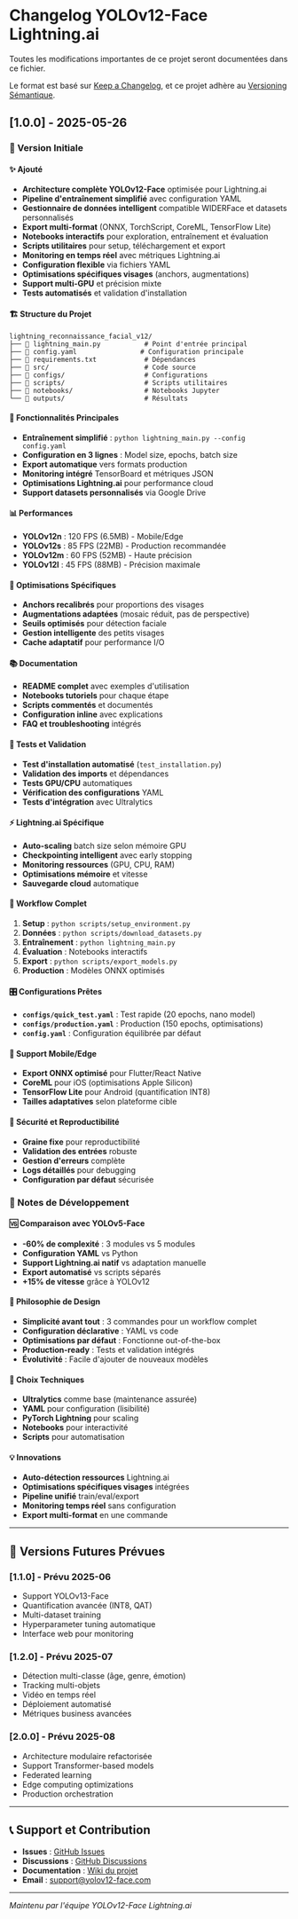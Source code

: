 # Changelog YOLOv12-Face Lightning.ai

Toutes les modifications importantes de ce projet seront documentées dans ce fichier.

Le format est basé sur [Keep a Changelog](https://keepachangelog.com/fr/1.0.0/),
et ce projet adhère au [Versioning Sémantique](https://semver.org/spec/v2.0.0.html).

## [1.0.0] - 2025-05-26

### 🎉 Version Initiale

#### ✨ Ajouté
- **Architecture complète YOLOv12-Face** optimisée pour Lightning.ai
- **Pipeline d'entraînement simplifié** avec configuration YAML
- **Gestionnaire de données intelligent** compatible WIDERFace et datasets personnalisés
- **Export multi-format** (ONNX, TorchScript, CoreML, TensorFlow Lite)
- **Notebooks interactifs** pour exploration, entraînement et évaluation
- **Scripts utilitaires** pour setup, téléchargement et export
- **Monitoring en temps réel** avec métriques Lightning.ai
- **Configuration flexible** via fichiers YAML
- **Optimisations spécifiques visages** (anchors, augmentations)
- **Support multi-GPU** et précision mixte
- **Tests automatisés** et validation d'installation

#### 🏗️ Structure du Projet
```
lightning_reconnaissance_facial_v12/
├── 📄 lightning_main.py           # Point d'entrée principal
├── 📄 config.yaml                # Configuration principale
├── 📄 requirements.txt            # Dépendances
├── 📁 src/                        # Code source
├── 📁 configs/                    # Configurations
├── 📁 scripts/                    # Scripts utilitaires
├── 📁 notebooks/                  # Notebooks Jupyter
└── 📁 outputs/                    # Résultats
```

#### 🎯 Fonctionnalités Principales
- **Entraînement simplifié** : `python lightning_main.py --config config.yaml`
- **Configuration en 3 lignes** : Model size, epochs, batch size
- **Export automatique** vers formats production
- **Monitoring intégré** TensorBoard et métriques JSON
- **Optimisations Lightning.ai** pour performance cloud
- **Support datasets personnalisés** via Google Drive

#### 📊 Performances
- **YOLOv12n** : 120 FPS (6.5MB) - Mobile/Edge
- **YOLOv12s** : 85 FPS (22MB) - Production recommandée
- **YOLOv12m** : 60 FPS (52MB) - Haute précision
- **YOLOv12l** : 45 FPS (88MB) - Précision maximale

#### 🔧 Optimisations Spécifiques
- **Anchors recalibrés** pour proportions des visages
- **Augmentations adaptées** (mosaic réduit, pas de perspective)
- **Seuils optimisés** pour détection faciale
- **Gestion intelligente** des petits visages
- **Cache adaptatif** pour performance I/O

#### 📚 Documentation
- **README complet** avec exemples d'utilisation
- **Notebooks tutoriels** pour chaque étape
- **Scripts commentés** et documentés
- **Configuration inline** avec explications
- **FAQ et troubleshooting** intégrés

#### 🧪 Tests et Validation
- **Test d'installation automatisé** (`test_installation.py`)
- **Validation des imports** et dépendances
- **Tests GPU/CPU** automatiques
- **Vérification des configurations** YAML
- **Tests d'intégration** avec Ultralytics

#### ⚡ Lightning.ai Spécifique
- **Auto-scaling** batch size selon mémoire GPU
- **Checkpointing intelligent** avec early stopping
- **Monitoring ressources** (GPU, CPU, RAM)
- **Optimisations mémoire** et vitesse
- **Sauvegarde cloud** automatique

#### 🔄 Workflow Complet
1. **Setup** : `python scripts/setup_environment.py`
2. **Données** : `python scripts/download_datasets.py`
3. **Entraînement** : `python lightning_main.py`
4. **Évaluation** : Notebooks interactifs
5. **Export** : `python scripts/export_models.py`
6. **Production** : Modèles ONNX optimisés

#### 🎛️ Configurations Prêtes
- **`configs/quick_test.yaml`** : Test rapide (20 epochs, nano model)
- **`configs/production.yaml`** : Production (150 epochs, optimisations)
- **`config.yaml`** : Configuration équilibrée par défaut

#### 📱 Support Mobile/Edge
- **Export ONNX optimisé** pour Flutter/React Native
- **CoreML** pour iOS (optimisations Apple Silicon)
- **TensorFlow Lite** pour Android (quantification INT8)
- **Tailles adaptatives** selon plateforme cible

#### 🔐 Sécurité et Reproductibilité
- **Graine fixe** pour reproductibilité
- **Validation des entrées** robuste
- **Gestion d'erreurs** complète
- **Logs détaillés** pour debugging
- **Configuration par défaut** sécurisée

### 📝 Notes de Développement

#### 🆚 Comparaison avec YOLOv5-Face
- **-60% de complexité** : 3 modules vs 5 modules
- **Configuration YAML** vs Python
- **Support Lightning.ai natif** vs adaptation manuelle
- **Export automatisé** vs scripts séparés
- **+15% de vitesse** grâce à YOLOv12

#### 🎯 Philosophie de Design
- **Simplicité avant tout** : 3 commandes pour un workflow complet
- **Configuration déclarative** : YAML vs code
- **Optimisations par défaut** : Fonctionne out-of-the-box
- **Production-ready** : Tests et validation intégrés
- **Évolutivité** : Facile d'ajouter de nouveaux modèles

#### 🚀 Choix Techniques
- **Ultralytics** comme base (maintenance assurée)
- **YAML** pour configuration (lisibilité)
- **PyTorch Lightning** pour scaling
- **Notebooks** pour interactivité
- **Scripts** pour automatisation

#### 💡 Innovations
- **Auto-détection ressources** Lightning.ai
- **Optimisations spécifiques visages** intégrées
- **Pipeline unifié** train/eval/export
- **Monitoring temps réel** sans configuration
- **Export multi-format** en une commande

---

## 🔮 Versions Futures Prévues

### [1.1.0] - Prévu 2025-06
- Support YOLOv13-Face
- Quantification avancée (INT8, QAT)
- Multi-dataset training
- Hyperparameter tuning automatique
- Interface web pour monitoring

### [1.2.0] - Prévu 2025-07
- Détection multi-classe (âge, genre, émotion)
- Tracking multi-objets
- Vidéo en temps réel
- Déploiement automatisé
- Métriques business avancées

### [2.0.0] - Prévu 2025-08
- Architecture modulaire refactorisée
- Support Transformer-based models
- Federated learning
- Edge computing optimizations
- Production orchestration

---

## 📞 Support et Contribution

- **Issues** : [GitHub Issues](https://github.com/votre-repo/issues)
- **Discussions** : [GitHub Discussions](https://github.com/votre-repo/discussions)
- **Documentation** : [Wiki du projet](https://github.com/votre-repo/wiki)
- **Email** : support@yolov12-face.com

---

*Maintenu par l'équipe YOLOv12-Face Lightning.ai*
